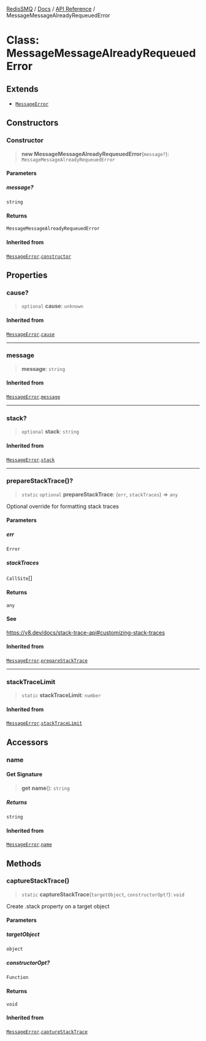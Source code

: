 [RedisSMQ](../../../README.md) / [Docs](../../README.md) / [API Reference](../README.md) / MessageMessageAlreadyRequeuedError

# Class: MessageMessageAlreadyRequeuedError

## Extends

- [`MessageError`](MessageError.md)

## Constructors

### Constructor

> **new MessageMessageAlreadyRequeuedError**(`message?`): `MessageMessageAlreadyRequeuedError`

#### Parameters

##### message?

`string`

#### Returns

`MessageMessageAlreadyRequeuedError`

#### Inherited from

[`MessageError`](MessageError.md).[`constructor`](MessageError.md#constructor)

## Properties

### cause?

> `optional` **cause**: `unknown`

#### Inherited from

[`MessageError`](MessageError.md).[`cause`](MessageError.md#cause)

***

### message

> **message**: `string`

#### Inherited from

[`MessageError`](MessageError.md).[`message`](MessageError.md#message)

***

### stack?

> `optional` **stack**: `string`

#### Inherited from

[`MessageError`](MessageError.md).[`stack`](MessageError.md#stack)

***

### prepareStackTrace()?

> `static` `optional` **prepareStackTrace**: (`err`, `stackTraces`) => `any`

Optional override for formatting stack traces

#### Parameters

##### err

`Error`

##### stackTraces

`CallSite`[]

#### Returns

`any`

#### See

https://v8.dev/docs/stack-trace-api#customizing-stack-traces

#### Inherited from

[`MessageError`](MessageError.md).[`prepareStackTrace`](MessageError.md#preparestacktrace)

***

### stackTraceLimit

> `static` **stackTraceLimit**: `number`

#### Inherited from

[`MessageError`](MessageError.md).[`stackTraceLimit`](MessageError.md#stacktracelimit)

## Accessors

### name

#### Get Signature

> **get** **name**(): `string`

##### Returns

`string`

#### Inherited from

[`MessageError`](MessageError.md).[`name`](MessageError.md#name)

## Methods

### captureStackTrace()

> `static` **captureStackTrace**(`targetObject`, `constructorOpt?`): `void`

Create .stack property on a target object

#### Parameters

##### targetObject

`object`

##### constructorOpt?

`Function`

#### Returns

`void`

#### Inherited from

[`MessageError`](MessageError.md).[`captureStackTrace`](MessageError.md#capturestacktrace)
